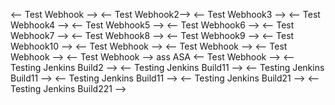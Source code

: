 <-- Test Webhook -->
<-- Test Webhook2-->
<-- Test Webhook3 -->
<-- Test Webhook4 -->
<-- Test Webhook5 -->
<-- Test Webhook6 -->
<-- Test Webhook7 -->
<-- Test Webhook8 -->
<-- Test Webhook9 -->
<-- Test Webhook10 -->
<-- Test Webhook -->
<-- Test Webhook -->
<-- Test Webhook -->
<-- Test Webhook -->
ass
ASA
<-- Test Webhook -->
<-- Testing Jenkins Build2 -->
<-- Testing Jenkins Build11 -->
<-- Testing Jenkins Build11 -->
<-- Testing Jenkins Build11 -->
<-- Testing Jenkins Build21 -->
<-- Testing Jenkins Build221 -->
